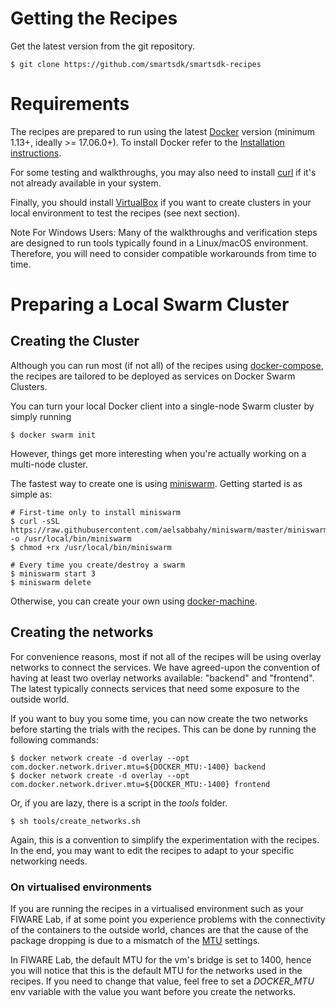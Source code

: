 # Getting the Recipes

Get the latest version from the git repository.

    $ git clone https://github.com/smartsdk/smartsdk-recipes

# Requirements

The recipes are prepared to run using the latest [Docker](https://docs.docker.com) version (minimum 1.13+, ideally >= 17.06.0+). To install Docker refer to the [Installation instructions](https://docs.docker.com/engine/installation/).

For some testing and walkthroughs, you may also need to install [curl](https://curl.haxx.se/) if it's not already available in your system.

Finally, you should install [VirtualBox](https://www.virtualbox.org/wiki/Downloads) if you want to create clusters in your local environment to test the recipes (see next section).

Note For Windows Users: Many of the walkthroughs and verification steps are designed to run tools typically found in a Linux/macOS environment. Therefore, you will need to consider compatible workarounds from time to time.

# Preparing a Local Swarm Cluster

## Creating the Cluster

Although you can run most (if not all) of the recipes using [docker-compose](https://docs.docker.com/compose/install/), the recipes are tailored to be deployed as services on Docker Swarm Clusters.

You can turn your local Docker client into a single-node Swarm cluster by simply running

    $ docker swarm init

However, things get more interesting when you're actually working on a multi-node cluster.

The fastest way to create one is using [miniswarm](https://github.com/aelsabbahy/miniswarm). Getting started is as simple as:

    # First-time only to install miniswarm
    $ curl -sSL https://raw.githubusercontent.com/aelsabbahy/miniswarm/master/miniswarm -o /usr/local/bin/miniswarm
    $ chmod +rx /usr/local/bin/miniswarm

    # Every time you create/destroy a swarm
    $ miniswarm start 3
    $ miniswarm delete

Otherwise, you can create your own using [docker-machine](https://docs.docker.com/machine/overview/).


## Creating the networks

For convenience reasons, most if not all of the recipes will be using overlay networks to connect the services. We have agreed-upon the convention of having at least two overlay networks available: "backend" and "frontend". The latest typically connects services that need some exposure to the outside world.

If you want to buy you some time, you can now create the two networks before starting the trials with the recipes. This can be done by running the following commands:

    $ docker network create -d overlay --opt com.docker.network.driver.mtu=${DOCKER_MTU:-1400} backend
    $ docker network create -d overlay --opt com.docker.network.driver.mtu=${DOCKER_MTU:-1400} frontend

Or, if you are lazy, there is a script in the *tools* folder.

    $ sh tools/create_networks.sh

Again, this is a convention to simplify the experimentation with the recipes. In the end, you may want to edit the recipes to adapt to your specific networking needs.


### On virtualised environments

If you are running the recipes in a virtualised environment such as your FIWARE
Lab, if at some point you experience problems with the connectivity of the containers to the outside world, chances are that the cause of the package dropping is due to a mismatch of the [MTU](https://en.wikipedia.org/wiki/Maximum_transmission_unit) settings.

In FIWARE Lab, the default MTU for the vm's bridge is set to 1400, hence you will notice that this is the default MTU for the networks used in the recipes. If you need to change that value, feel free to set a *DOCKER_MTU* env variable with the value you want before you create the networks.

